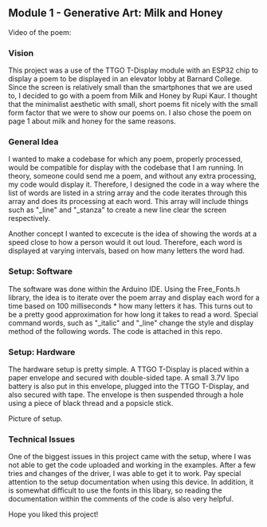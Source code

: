 ## Module 1 - Generative Art: Milk and Honey

Video of the poem: 

### Vision
This project was a use of the TTGO T-Display module with an ESP32 chip to display a poem to be displayed in an elevator lobby at Barnard College. Since the screen is relatively small than the smartphones that we are used to, I decided to go with a poem from Milk and Honey by Rupi Kaur. I thought that the minimalist aesthetic with small, short poems fit nicely with the small form factor that we were to show our poems on. I also chose the poem on page 1 about milk and honey for the same reasons.

### General Idea
I wanted to make a codebase for which any poem, properly processed, would be compatible for display with the codebase that I am running. In theory, someone could send me a poem, and without any extra processing, my code would display it. Therefore, I designed the code in a way where the list of words are listed in a string array and the code iterates through this array and does its processing at each word. This array will include things such as "_line" and "_stanza" to create a new line clear the screen respectively.

Another concept I wanted to excecute is the idea of showing the words at a speed close to how a person would it out loud. Therefore, each word is displayed at varying intervals, based on how many letters the word had.

### Setup: Software
The software was done within the Arduino IDE. Using the Free_Fonts.h library, the idea is to iterate over the poem array and display each word for a time based on 100 milliseconds * how many letters it has. This turns out to be a pretty good approximation for how long it takes to read a word. Special command words, such as "_italic" and "_line" change the style and display method of the following words. The code is attached in this repo.

### Setup: Hardware
The hardware setup is pretty simple. A TTGO T-Display is placed within a paper envelope and secured with double-sided tape. A small 3.7V lipo battery is also put in this envelope, plugged into the TTGO T-Display, and also secured with tape. The envelope is then suspended through a hole using a piece of black thread and a popsicle stick.

Picture of setup.

### Technical Issues
One of the biggest issues in this project came with the setup, where I was not able to get the code uploaded and working in the examples. After a few tries and changes of the driver, I was able to get it to work. Pay special attention to the setup documentation when using this device. In addition, it is somewhat difficult to use the fonts in this libary, so reading the documentation within the comments of the code is also very helpful.

Hope you liked this project!
